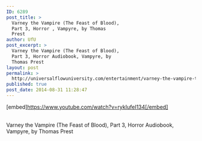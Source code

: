 ```yaml
---
ID: 6289
post_title: >
  Varney the Vampire (The Feast of Blood),
  Part 3, Horror , Vampyre, by Thomas
  Prest
author: UfU
post_excerpt: >
  Varney the Vampire (The Feast of Blood),
  Part 3, Horror Audiobook, Vampyre, by
  Thomas Prest
layout: post
permalink: >
  http://universalflowuniversity.com/entertainment/varney-the-vampire-the-feast-of-blood-part-3-horror-vampyre-by-thomas-prest/
published: true
post_date: 2014-08-31 11:28:47
---
```

[embed]https://www.youtube.com/watch?v=rykIufeI134[/embed]</br></br>
<p>Varney the Vampire (The Feast of Blood), Part 3, Horror Audiobook, Vampyre, by Thomas Prest</p>